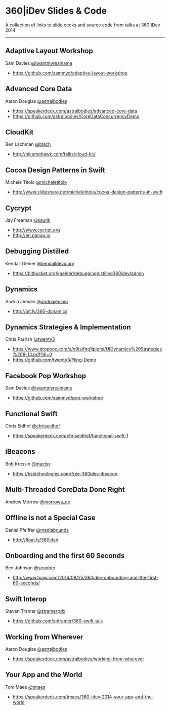 360|iDev Slides & Code
==============

A collection of links to slide decks and source code from talks at 360|iDev 2014

-----

## Adaptive Layout Workshop
Sam Davies [@iwantmyrealname](https://twitter.com/iwantmyrealname)

* https://github.com/sammyd/adaptive-layout-workshop

## Advanced Core Data
Aaron Douglas [@astralbodies](https://twitter.com/astralbodies)

* https://speakerdeck.com/astralbodies/advanced-core-data
* https://github.com/astralbodies/CoreDataConcurrencyDemo

## CloudKit
Ben Lachman [@blach](https://twitter.com/blach)

* http://nicemohawk.com/talks/cloud-kit/

## Cocoa Design Patterns in Swift
Michele Titolo [@micheletitolo](https://twitter.com/micheletitolo)

* http://www.slideshare.net/micheletitolo/cocoa-design-patterns-in-swift

## Cycrypt
Jay Freeman [@saurik](https://twitter.com/saurik)

* http://www.cycript.org
* http://en.pangu.io

## Debugging Distilled
Kendall Gelner [@kendalldevdiary](https://twitter.com/kendalldevdiary)

* https://bitbucket.org/kgelner/debuggingdistilled360idev/admin

## Dynamics
Andria Jensen [@andriajensen](https://twitter.com/andriajensen)

* http://bit.ly/360-dynamics

## Dynamics Strategies & Implementation
Chris Parrish [@twenty3](https://twitter.com/twenty3)

* https://www.dropbox.com/s/x9tsifhq1ipipmi/UIDynamics%20Strategies%208-14.pdf?dl=0
* https://github.com/twenty3/Fling-Demo

## Facebook Pop Workshop
Sam Davies [@iwantmyrealname](https://twitter.com/iwantmyrealname)

* https://github.com/sammyd/pop-workshop

## Functional Swift
Chris Eidhof [@chriseidhof](https://twitter.com/chriseidhof)

* https://speakerdeck.com/chriseidhof/functional-swift-1

## iBeacons
Bob Kressin [@macisv](https://twitter.com/macisv)

* https://kstechnologies.com/free-360idev-ibeacon

## Multi-Threaded CoreData Done Right
Andrew Morrow [@morrowa_de](https://twitter.com/morrowa_de)

## Offline is not a Special Case
Daniel Pfeiffer [@mediabounds](https://twitter.com/mediabounds)

* http://float.ly/360idan

## Onboarding and the first 60 Seconds
Ben Johnson [@scoober](https://twitter.com/scoober)

* http://www.tuaw.com/2014/08/25/360idev-onboarding-and-the-first-60-seconds/

## Swift Interop
Steven Tramer [@stramerpdx](https://twitter.com/stramerpdx)

* https://github.com/sptramer/360-swift-talk

## Working from Wherever
Aaron Douglas [@astralbodies](https://twitter.com/astralbodies)

* https://speakerdeck.com/astralbodies/working-from-wherever

## Your App and the World
Tom Maes [@tmaes](https://twitter.com/tmaes)

* https://speakerdeck.com/tmaes/360-idev-2014-your-app-and-the-world
